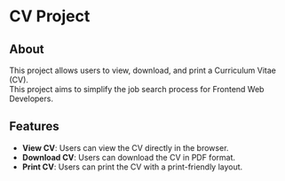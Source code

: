 # CV Project

## About
This project allows users to view, download, and print a Curriculum Vitae (CV).<br/>
This project aims to simplify the job search process for Frontend Web Developers.

## Features

- **View CV**: Users can view the CV directly in the browser.
- **Download CV**: Users can download the CV in PDF format.
- **Print CV**: Users can print the CV with a print-friendly layout.
